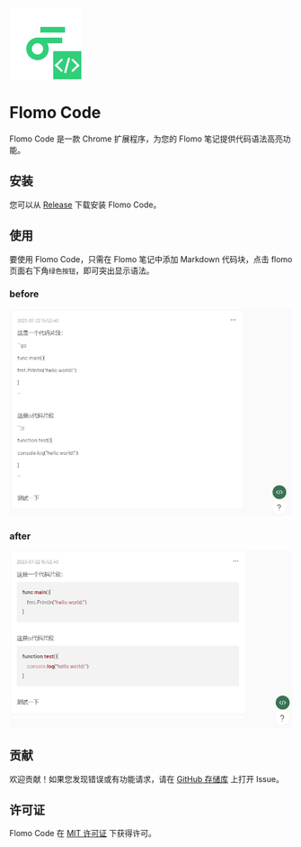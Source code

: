 ![](./images/flomo128.png)

# Flomo Code

Flomo Code 是一款 Chrome 扩展程序，为您的 Flomo 笔记提供代码语法高亮功能。

## 安装

您可以从 [Release](https://github.com/greycodee/flomo-code/releases/) 下载安装 Flomo Code。

## 使用

要使用 Flomo Code，只需在 Flomo 笔记中添加 Markdown 代码块，点击 flomo 页面右下角`绿色按钮`，即可突出显示语法。

### before
![](./images/before.png)

### after
![](./images/after.png)

## 贡献

欢迎贡献！如果您发现错误或有功能请求，请在 [GitHub 存储库](https://github.com/greycodee/flomo-code) 上打开 Issue。

## 许可证

Flomo Code 在 [MIT 许可证](https://opensource.org/licenses/MIT) 下获得许可。
